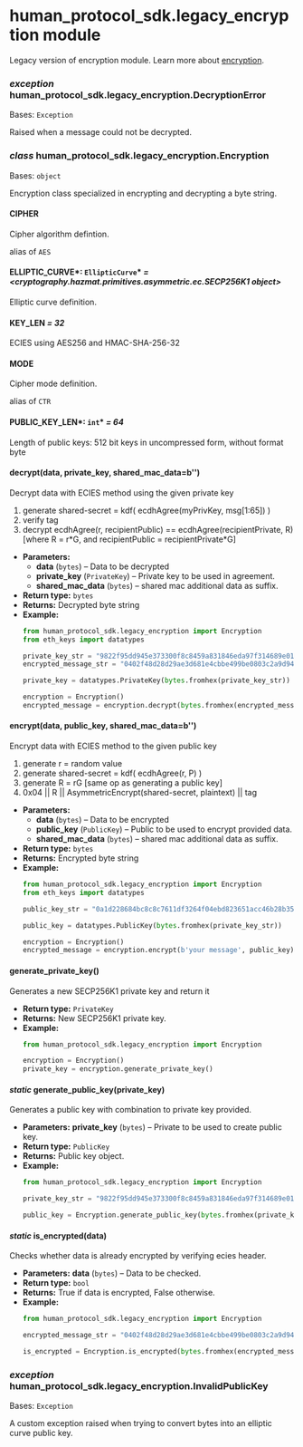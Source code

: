 # human_protocol_sdk.legacy_encryption module

Legacy version of encryption module.
Learn more about [encryption](human_protocol_sdk.encryption.md#human_protocol_sdk.encryption.Encryption).

### *exception* human_protocol_sdk.legacy_encryption.DecryptionError

Bases: `Exception`

Raised when a message could not be decrypted.

### *class* human_protocol_sdk.legacy_encryption.Encryption

Bases: `object`

Encryption class specialized in encrypting and decrypting a byte string.

#### CIPHER

Cipher algorithm defintion.

alias of `AES`

#### ELLIPTIC_CURVE*: `EllipticCurve`* *= <cryptography.hazmat.primitives.asymmetric.ec.SECP256K1 object>*

Elliptic curve definition.

#### KEY_LEN *= 32*

ECIES using AES256 and HMAC-SHA-256-32

#### MODE

Cipher mode definition.

alias of `CTR`

#### PUBLIC_KEY_LEN*: `int`* *= 64*

Length of public keys: 512 bit keys in uncompressed form, without
format byte

#### decrypt(data, private_key, shared_mac_data=b'')

Decrypt data with ECIES method using the given private key
1) generate shared-secret = kdf( ecdhAgree(myPrivKey, msg[1:65]) )
2) verify tag
3) decrypt
ecdhAgree(r, recipientPublic) == ecdhAgree(recipientPrivate, R)
[where R = r\*G, and recipientPublic = recipientPrivate\*G]

* **Parameters:**
  * **data** (`bytes`) – Data to be decrypted
  * **private_key** (`PrivateKey`) – Private key to be used in agreement.
  * **shared_mac_data** (`bytes`) – shared mac additional data as suffix.
* **Return type:**
  `bytes`
* **Returns:**
  Decrypted byte string
* **Example:**
  ```python
  from human_protocol_sdk.legacy_encryption import Encryption
  from eth_keys import datatypes

  private_key_str = "9822f95dd945e373300f8c8459a831846eda97f314689e01f7cf5b8f1c2298b3"
  encrypted_message_str = "0402f48d28d29ae3d681e4cbbe499be0803c2a9d94534d0a4501ab79fd531183fbd837a021c1c117f47737e71c430b9d33915615f68c8dcb5e2f4e4dda4c9415d20a8b5fad9770b14067f2dd31a141a8a8da1f56eb2577715409dbf3c39b9bfa7b90c1acd838fe147c95f0e1ca9359a4cfd52367a73a6d6c548b492faa"

  private_key = datatypes.PrivateKey(bytes.fromhex(private_key_str))

  encryption = Encryption()
  encrypted_message = encryption.decrypt(bytes.fromhex(encrypted_message_str), private_key)
  ```

#### encrypt(data, public_key, shared_mac_data=b'')

Encrypt data with ECIES method to the given public key
1) generate r = random value
2) generate shared-secret = kdf( ecdhAgree(r, P) )
3) generate R = rG [same op as generating a public key]
4) 0x04 || R || AsymmetricEncrypt(shared-secret, plaintext) || tag

* **Parameters:**
  * **data** (`bytes`) – Data to be encrypted
  * **public_key** (`PublicKey`) – Public to be used to encrypt provided data.
  * **shared_mac_data** (`bytes`) – shared mac additional data as suffix.
* **Return type:**
  `bytes`
* **Returns:**
  Encrypted byte string
* **Example:**
  ```python
  from human_protocol_sdk.legacy_encryption import Encryption
  from eth_keys import datatypes

  public_key_str = "0a1d228684bc8c8c7611df3264f04ebd823651acc46b28b3574d2e69900d5e34f04a26cf13237fa42ab23245b58060c239b356b0a276f57e8de1234c7100fcf9"

  public_key = datatypes.PublicKey(bytes.fromhex(private_key_str))

  encryption = Encryption()
  encrypted_message = encryption.encrypt(b'your message', public_key)
  ```

#### generate_private_key()

Generates a new SECP256K1 private key and return it

* **Return type:**
  `PrivateKey`
* **Returns:**
  New SECP256K1 private key.
* **Example:**
  ```python
  from human_protocol_sdk.legacy_encryption import Encryption

  encryption = Encryption()
  private_key = encryption.generate_private_key()
  ```

#### *static* generate_public_key(private_key)

Generates a public key with combination to private key provided.

* **Parameters:**
  **private_key** (`bytes`) – Private to be used to create public key.
* **Return type:**
  `PublicKey`
* **Returns:**
  Public key object.
* **Example:**
  ```python
  from human_protocol_sdk.legacy_encryption import Encryption

  private_key_str = "9822f95dd945e373300f8c8459a831846eda97f314689e01f7cf5b8f1c2298b3"

  public_key = Encryption.generate_public_key(bytes.fromhex(private_key_str))
  ```

#### *static* is_encrypted(data)

Checks whether data is already encrypted by verifying ecies header.

* **Parameters:**
  **data** (`bytes`) – Data to be checked.
* **Return type:**
  `bool`
* **Returns:**
  True if data is encrypted, False otherwise.
* **Example:**
  ```python
  from human_protocol_sdk.legacy_encryption import Encryption

  encrypted_message_str = "0402f48d28d29ae3d681e4cbbe499be0803c2a9d94534d0a4501ab79fd531183fbd837a021c1c117f47737e71c430b9d33915615f68c8dcb5e2f4e4dda4c9415d20a8b5fad9770b14067f2dd31a141a8a8da1f56eb2577715409dbf3c39b9bfa7b90c1acd838fe147c95f0e1ca9359a4cfd52367a73a6d6c548b492faa"

  is_encrypted = Encryption.is_encrypted(bytes.fromhex(encrypted_message_str))
  ```

### *exception* human_protocol_sdk.legacy_encryption.InvalidPublicKey

Bases: `Exception`

A custom exception raised when trying to convert bytes
into an elliptic curve public key.
